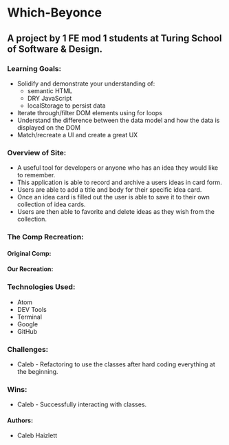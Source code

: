 # Which-Beyonce

## A project by 1 FE mod 1 students at Turing School of Software & Design. 

### Learning Goals:
  * Solidify and demonstrate your understanding of:
    * semantic HTML
    * DRY JavaScript
    * localStorage to persist data
  * Iterate through/filter DOM elements using for loops
  * Understand the difference between the data model and how the data is displayed on the DOM
  * Match/recreate a UI and create a great UX
  
### Overview of Site:
  * A useful tool for developers or anyone who has an idea they would like to remember.
  * This application is able to record and archive a users ideas in card form.
  * Users are able to add a title and body for their specific idea card.
  * Once an idea card is filled out the user is able to save it to their own collection of idea cards.
  * Users are then able to favorite and delete ideas as they wish from the collection.
  
### The Comp Recreation:
 #### Original Comp: 
 #### Our Recreation: 

### Technologies Used:
  * Atom
  * DEV Tools
  * Terminal
  * Google
  * GitHub

### Challenges:
  * Caleb - Refactoring to use the classes after hard coding everything at the beginning.

### Wins:
  * Caleb - Successfully interacting with classes.
 
 #### Authors:
  * Caleb Haizlett
